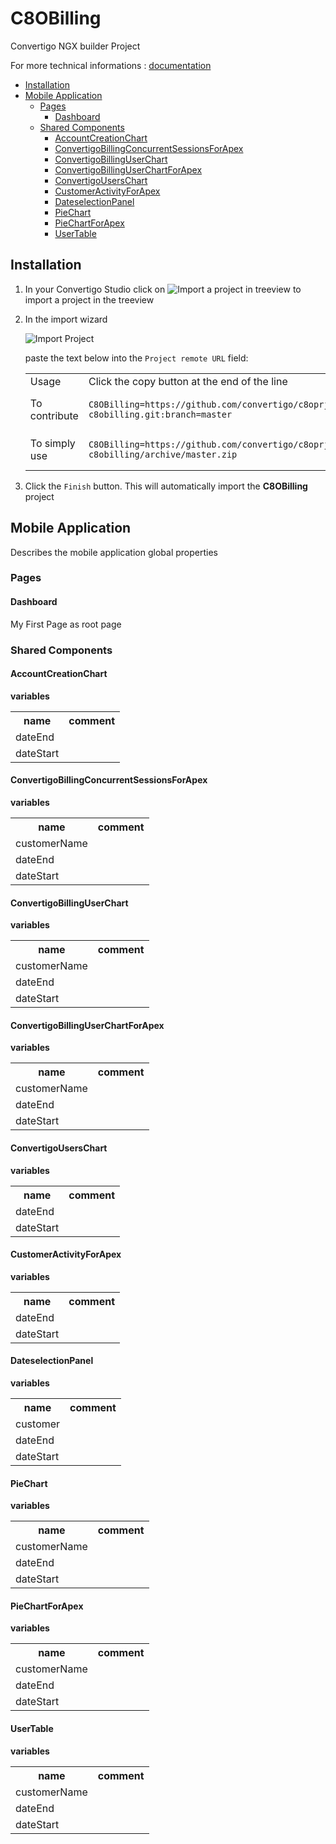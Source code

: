 


# C8OBilling

Convertigo NGX builder Project


For more technical informations : [documentation](./project.md)

- [Installation](#installation)
- [Mobile Application](#mobile-application)
    - [Pages](#pages)
        - [Dashboard](#dashboard)
    - [Shared Components](#shared-components)
        - [AccountCreationChart](#accountcreationchart)
        - [ConvertigoBillingConcurrentSessionsForApex](#convertigobillingconcurrentsessionsforapex)
        - [ConvertigoBillingUserChart](#convertigobillinguserchart)
        - [ConvertigoBillingUserChartForApex](#convertigobillinguserchartforapex)
        - [ConvertigoUsersChart](#convertigouserschart)
        - [CustomerActivityForApex](#customeractivityforapex)
        - [DateselectionPanel](#dateselectionpanel)
        - [PieChart](#piechart)
        - [PieChartForApex](#piechartforapex)
        - [UserTable](#usertable)


## Installation

1. In your Convertigo Studio click on ![](https://github.com/convertigo/convertigo/blob/develop/eclipse-plugin-studio/icons/studio/project_import.gif?raw=true "Import a project in treeview") to import a project in the treeview
2. In the import wizard

   ![](https://github.com/convertigo/convertigo/blob/develop/eclipse-plugin-studio/tomcat/webapps/convertigo/templates/ftl/project_import_wzd.png?raw=true "Import Project")
   
   paste the text below into the `Project remote URL` field:
   <table>
     <tr><td>Usage</td><td>Click the copy button at the end of the line</td></tr>
     <tr><td>To contribute</td><td>

     ```
     C8OBilling=https://github.com/convertigo/c8oprj-c8obilling.git:branch=master
     ```
     </td></tr>
     <tr><td>To simply use</td><td>

     ```
     C8OBilling=https://github.com/convertigo/c8oprj-c8obilling/archive/master.zip
     ```
     </td></tr>
    </table>
3. Click the `Finish` button. This will automatically import the __C8OBilling__ project


## Mobile Application

Describes the mobile application global properties

### Pages

#### Dashboard

My First Page as root page

### Shared Components

#### AccountCreationChart

**variables**

<table>
<tr>
<th>name</th><th>comment</th>
</tr>
<tr>
<td>dateEnd</td><td></td>
</tr>
<tr>
<td>dateStart</td><td></td>
</tr>
</table>

#### ConvertigoBillingConcurrentSessionsForApex

**variables**

<table>
<tr>
<th>name</th><th>comment</th>
</tr>
<tr>
<td>customerName</td><td></td>
</tr>
<tr>
<td>dateEnd</td><td></td>
</tr>
<tr>
<td>dateStart</td><td></td>
</tr>
</table>

#### ConvertigoBillingUserChart

**variables**

<table>
<tr>
<th>name</th><th>comment</th>
</tr>
<tr>
<td>customerName</td><td></td>
</tr>
<tr>
<td>dateEnd</td><td></td>
</tr>
<tr>
<td>dateStart</td><td></td>
</tr>
</table>

#### ConvertigoBillingUserChartForApex

**variables**

<table>
<tr>
<th>name</th><th>comment</th>
</tr>
<tr>
<td>customerName</td><td></td>
</tr>
<tr>
<td>dateEnd</td><td></td>
</tr>
<tr>
<td>dateStart</td><td></td>
</tr>
</table>

#### ConvertigoUsersChart

**variables**

<table>
<tr>
<th>name</th><th>comment</th>
</tr>
<tr>
<td>dateEnd</td><td></td>
</tr>
<tr>
<td>dateStart</td><td></td>
</tr>
</table>

#### CustomerActivityForApex

**variables**

<table>
<tr>
<th>name</th><th>comment</th>
</tr>
<tr>
<td>dateEnd</td><td></td>
</tr>
<tr>
<td>dateStart</td><td></td>
</tr>
</table>

#### DateselectionPanel

**variables**

<table>
<tr>
<th>name</th><th>comment</th>
</tr>
<tr>
<td>customer</td><td></td>
</tr>
<tr>
<td>dateEnd</td><td></td>
</tr>
<tr>
<td>dateStart</td><td></td>
</tr>
</table>

#### PieChart

**variables**

<table>
<tr>
<th>name</th><th>comment</th>
</tr>
<tr>
<td>customerName</td><td></td>
</tr>
<tr>
<td>dateEnd</td><td></td>
</tr>
<tr>
<td>dateStart</td><td></td>
</tr>
</table>

#### PieChartForApex

**variables**

<table>
<tr>
<th>name</th><th>comment</th>
</tr>
<tr>
<td>customerName</td><td></td>
</tr>
<tr>
<td>dateEnd</td><td></td>
</tr>
<tr>
<td>dateStart</td><td></td>
</tr>
</table>

#### UserTable

**variables**

<table>
<tr>
<th>name</th><th>comment</th>
</tr>
<tr>
<td>customerName</td><td></td>
</tr>
<tr>
<td>dateEnd</td><td></td>
</tr>
<tr>
<td>dateStart</td><td></td>
</tr>
</table>



